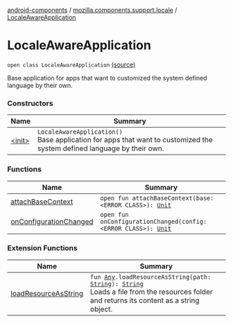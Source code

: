 [android-components](../../index.md) / [mozilla.components.support.locale](../index.md) / [LocaleAwareApplication](./index.md)

# LocaleAwareApplication

`open class LocaleAwareApplication` [(source)](https://github.com/mozilla-mobile/android-components/blob/master/components/support/locale/src/main/java/mozilla/components/support/locale/LocaleAwareApplication.kt#L14)

Base application for apps that want to customized the system defined language by their own.

### Constructors

| Name | Summary |
|---|---|
| [&lt;init&gt;](-init-.md) | `LocaleAwareApplication()`<br>Base application for apps that want to customized the system defined language by their own. |

### Functions

| Name | Summary |
|---|---|
| [attachBaseContext](attach-base-context.md) | `open fun attachBaseContext(base: <ERROR CLASS>): `[`Unit`](https://kotlinlang.org/api/latest/jvm/stdlib/kotlin/-unit/index.html) |
| [onConfigurationChanged](on-configuration-changed.md) | `open fun onConfigurationChanged(config: <ERROR CLASS>): `[`Unit`](https://kotlinlang.org/api/latest/jvm/stdlib/kotlin/-unit/index.html) |

### Extension Functions

| Name | Summary |
|---|---|
| [loadResourceAsString](../../mozilla.components.support.test.file/kotlin.-any/load-resource-as-string.md) | `fun `[`Any`](https://kotlinlang.org/api/latest/jvm/stdlib/kotlin/-any/index.html)`.loadResourceAsString(path: `[`String`](https://kotlinlang.org/api/latest/jvm/stdlib/kotlin/-string/index.html)`): `[`String`](https://kotlinlang.org/api/latest/jvm/stdlib/kotlin/-string/index.html)<br>Loads a file from the resources folder and returns its content as a string object. |
